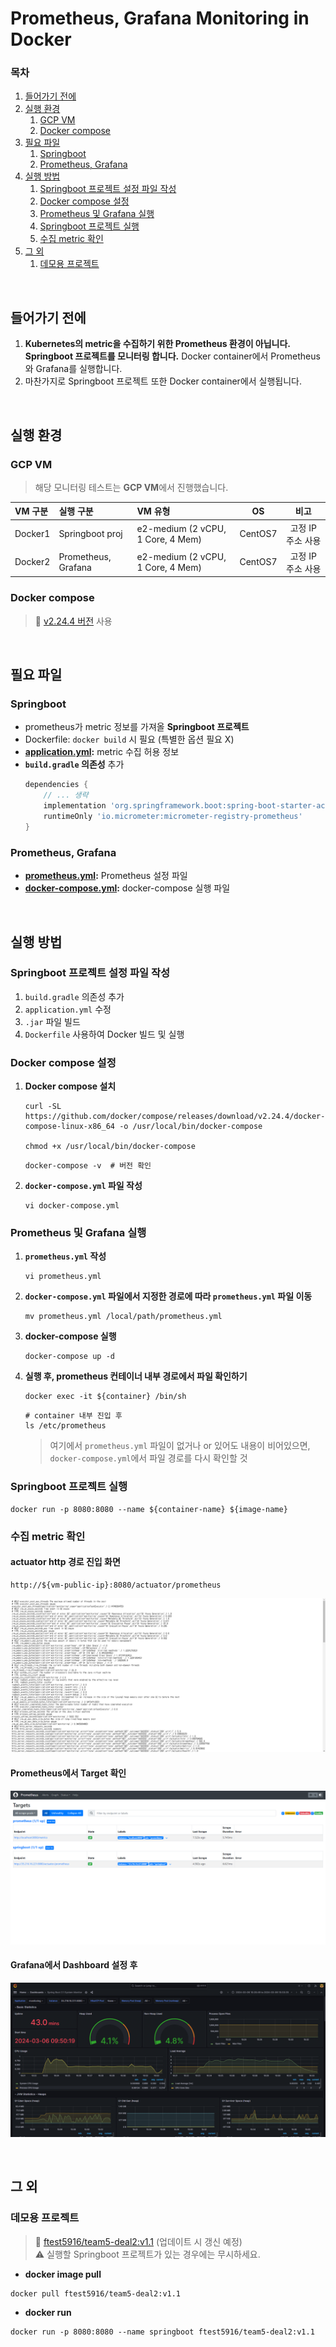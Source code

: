 # Prometheus, Grafana Monitoring in Docker

### 목차
1. [들어가기 전에](#들어가기-전에)
2. [실행 환경](#실행-환경)
    1. [GCP VM](#gcp-vm)
    2. [Docker compose](#docker-compose)
3. [필요 파일](#필요-파일)
    1. [Springboot](#springboot)
    2. [Prometheus, Grafana](#prometheus-grafana)
4. [실행 방법](#실행-방법)
    1. [Springboot 프로젝트 설정 파일 작성](#springboot-프로젝트-설정-파일-작성)
    2. [Docker compose 설정](#docker-compose-설정)
    3. [Prometheus 및 Grafana 실행](#prometheus-및-grafana-실행)
    4. [Springboot 프로젝트 실행](#springboot-프로젝트-실행)
    5. [수집 metric 확인](#수집-metric-확인)
5. [그 외](#그-외)
    1. [데모용 프로젝트](#데모용-프로젝트)

<br>

## 들어가기 전에
1. **Kubernetes의 metric을 수집하기 위한 Prometheus 환경이 아닙니다. Springboot 프로젝트를 모니터링 합니다.** Docker container에서 Prometheus와 Grafana를 실행합니다.
2. 마찬가지로 Springboot 프로젝트 또한 Docker container에서 실행됩니다.

<br>

## 실행 환경
### GCP VM
> 해당 모니터링 테스트는 **GCP VM**에서 진행했습니다.

|VM 구분|실행 구분|VM 유형|OS|비고|
|:--|:--|:--|:--:|:--:|
|Docker1|Springboot proj|e2-medium (2 vCPU, 1 Core, 4 Mem)|CentOS7|고정 IP 주소 사용|
|Docker2|Prometheus, Grafana|e2-medium (2 vCPU, 1 Core, 4 Mem)|CentOS7|고정 IP 주소 사용|

### Docker compose
> 🐳 [v2.24.4 버전](https://github.com/docker/compose/releases/tag/v2.24.4) 사용

<br>

## 필요 파일
### Springboot
- prometheus가 metric 정보를 가져올 **Springboot 프로젝트**
- Dockerfile: `docker build` 시 필요 (특별한 옵션 필요 X)
- **[application.yml](/prometheus-grafana-in-docker/application.yml):** metric 수집 허용 정보
- **`build.gradle` 의존성** 추가
    ```gradle
    dependencies {
        // ... 생략
        implementation 'org.springframework.boot:spring-boot-starter-actuator'
        runtimeOnly 'io.micrometer:micrometer-registry-prometheus'
    }
    ```

### Prometheus, Grafana
- **[prometheus.yml](/prometheus-grafana-in-docker/prometheus.yml):** Prometheus 설정 파일
- **[docker-compose.yml](/prometheus-grafana-in-docker/docker-compose.yml):** docker-compose 실행 파일

<br>

## 실행 방법
### Springboot 프로젝트 설정 파일 작성
1. `build.gradle` 의존성 추가
2. `application.yml` 수정
3. `.jar` 파일 빌드
4. `Dockerfile` 사용하여 Docker 빌드 및 실행

### Docker compose 설정
1. **Docker compose 설치**
    ```shell
    curl -SL https://github.com/docker/compose/releases/download/v2.24.4/docker-compose-linux-x86_64 -o /usr/local/bin/docker-compose

    chmod +x /usr/local/bin/docker-compose
    ```
    ```shell
    docker-compose -v  # 버전 확인
    ```
2. **`docker-compose.yml` 파일 작성**
    ```shell
    vi docker-compose.yml
    ```

### Prometheus 및 Grafana 실행
1. **`prometheus.yml` 작성**
    ```shell
    vi prometheus.yml
    ```
2. **`docker-compose.yml` 파일에서 지정한 경로에 따라 `prometheus.yml` 파일 이동**
    ```shell
    mv prometheus.yml /local/path/prometheus.yml
    ```
3. **docker-compose 실행**
    ```shell
    docker-compose up -d
    ```
4. **실행 후, prometheus 컨테이너 내부 경로에서 파일 확인하기**
    ```shell
    docker exec -it ${container} /bin/sh
    ```
    ```shell
    # container 내부 진입 후
    ls /etc/prometheus
    ```
    > 여기에서 `prometheus.yml` 파일이 없거나 or 있어도 내용이 비어있으면, `docker-compose.yml`에서 파일 경로를 다시 확인할 것

### Springboot 프로젝트 실행
```shell
docker run -p 8080:8080 --name ${container-name} ${image-name}
```

### 수집 metric 확인
#### actuator http 경로 진입 화면
```
http://${vm-public-ip}:8080/actuator/prometheus
```
![http](/prometheus-grafana-in-docker/img/http-actuator-prometheus.png)

#### Prometheus에서 Target 확인

![prom](/prometheus-grafana-in-docker/img/prom-actuator.png)


#### Grafana에서 Dashboard 설정 후

![graf](/prometheus-grafana-in-docker/img/graf-actuator.png)

<br>

## 그 외
### 데모용 프로젝트
> 🐳 [ftest5916/team5-deal2:v1.1](https://hub.docker.com/r/ftest5916/team5-deal2/tags) (업데이트 시 갱신 예정) <br>
> ⚠️ 실행할 Springboot 프로젝트가 있는 경우에는 무시하세요.

- **docker image pull**
```shell
docker pull ftest5916/team5-deal2:v1.1
```
- **docker run**
```shell
docker run -p 8080:8080 --name springboot ftest5916/team5-deal2:v1.1
```